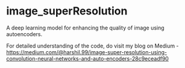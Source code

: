 # image_superResolution
A deep learning model for enhancing the quality of image using autoencoders. 

For detailed understanding of the code, do visit my blog on Medium - https://medium.com/@harshil.99/image-super-resolution-using-convolution-neural-networks-and-auto-encoders-28c9eceadf90
